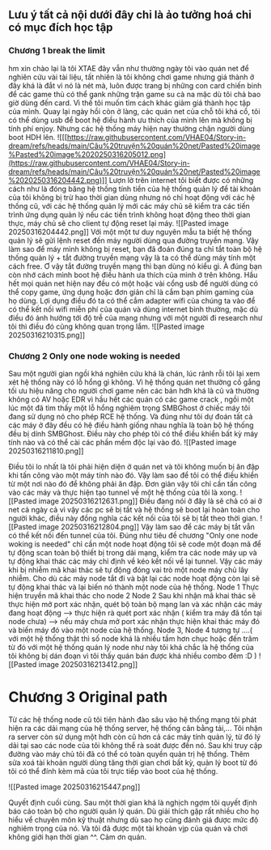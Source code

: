 
## Lưu ý tất cả nội dưới đây chỉ là ảo tưởng hoá chỉ có mục đích học tập

### Chương 1 break the limit 

hm xin chào lại là tôi XTAE đây  vẫn như thường ngày tôi vào quán net để nghiên cứu vài tài liệu, tất nhiên là tôi không chơi game nhưng giá thành ở đây khá là đắt vì nó là nét mà, luôn được trang bị những con card chiến binh để các game thủ có thể gank những trận game su cà na mặc dù tôi chả bao giờ dùng đến card. Vì thế tôi muốn tìm cách khác giảm giá thành học tập của mình. Quay lại ngày hồi còn ở làng, các quán net của chỗ tôi khá cổ, tôi có thể dùng usb để boot hệ điều hành ưu thích của mình lên mà không bị tính phí enjoy. Nhưng các hệ thống máy hiện nay thường chặn người dùng boot HDH lên.
![[[https://raw.githubusercontent.com/VHAE04/Story-in-dream/refs/heads/main/Câu%20truyện%20quán%20net/Pasted%20image%Pasted%20image%2020250316205012.png](https://raw.githubusercontent.com/VHAE04/Story-in-dream/refs/heads/main/Câu%20truyện%20quán%20net/Pasted%20image%2020250316204442.png)]]
 Lượn lờ trên internet tôi biết được có những cách như là đóng băng hệ thống tính tiền của hệ thống quản lý để tài khoản của tôi không bị trừ hao thời gian dùng nhưng nó chỉ hoạt động với các hệ thống cũ, với các hệ thống quản lý mới các máy chủ sẽ kiểm tra các tiến trình ứng dụng quản lý nếu các tiến trình không hoạt động theo thời gian thực, máy chủ sẽ cho client tự động reset lại máy.
![[Pasted image 20250316204442.png]]
Với một một tư duy nguyên mẫu ta biết hệ thống quản lý sẽ gửi lệnh reset đến máy người dùng qua đường truyền mạng. Vậy làm sao để máy mình không bị reset, bạn đã đoán đúng ta chỉ tắt toàn bộ hệ thống quản lý + tắt đường truyền mạng vậy là ta có thể dùng máy tính một cách free.
Ơ vậy tắt đường truyền mạng thì bạn dùng nó kiểu gì. À đúng bạn còn nhớ cách mình boot hệ điều hành ưa thích của mình ở trên không. Hầu hết mọi quán net hiện nay đều có một hoặc vài cổng usb để người dùng có thể copy game, ứng dụng hoặc đơn giản chỉ là cắm bạn phím gaming của họ dùng. Lợi dụng điều đó ta có thể cắm adapter wifi của chúng ta vào để có thể kết nối wifi miễn phí của quán và dùng internet bình thường, mặc dù điều đó ảnh hưởng tới độ trễ của mạng nhưng với một người đi research như tôi thì điều đó cũng không quan trọng lắm.
![[Pasted image 20250316210315.png]]

### Chương 2 Only one node woking is needed

Sau một người gian ngồi khá nghiên cứu khá là chán, lúc rảnh rỗi tôi lại xem xét hệ thống này có lỗ hổng gì không. Vì hệ thống quán net thường cố gắng tối ưu hiệu năng cho người chơi game nên các bản hdh khá là cũ và thường không có AV hoặc EDR vì hầu hết các quán có các game crack , ngồi một lúc một đã tìm thấy một lỗ hổng nghiêm trọng SMBGhost ở chiếc máy tôi đang sử dụng nó cho phép RCE hệ thống. Và đúng như tôi dự đoán tất cả các máy ở đây đều có hệ điều hành giống nhau nghĩa là toàn bộ hệ thống đều bị dính SMBGhost. Điều này cho phép tôi có thể điều khiển bất kỳ máy tính nào và có thể cài các phần mềm độc lại vào đó.
![[Pasted image 20250316211810.png]]

Điều tôi lo nhất là tôi phải hiện diện ở quán net và tôi không muốn bị ăn đập khi tấn công vào một máy tính nào đó. Vậy làm sao để tôi có thể điều khiển từ một nơi nào đó để không phải ăn đập. Đơn giản vậy tôi chỉ cần tấn công vào các máy và thực hiện tạo tunnel về một hệ thống của tôi là xong.
![[Pasted image 20250316212631.png]]
Điều đang nói ở đây là sẽ chả có ai ở net cả ngày cả vì vậy các pc sẽ bị tắt và hệ thống sẽ boot lại hoàn toàn cho người khác, điều này đồng nghĩa các kết nối của tôi sẽ bị tắt theo thời gian.
![[Pasted image 20250316212804.png]]
Vậy làm sao để các máy bị tắt vẫn có thể kết nối đến tunnel của tôi. Đúng như tiêu đề chương "Only one node woking is needed" chỉ cần một node hoạt động tôi sẽ code một đoạn mã để tự động scan toàn bộ thiết bị trong dải mạng, kiểm tra các node máy up và tự động khai thác các máy chỉ định về kéo kết nối về lại tunnel. Vậy các máy khi bị nhiễm mã khai thác sẽ tự động đóng vai trò một node máy chủ lây nhiễm. Cho dù các máy node tắt đi và bật lại các node hoạt động còn lại sẽ tự động khai thác và lại biến nó thành một node của hệ thống.
Node 1 Thực hiện truyền mã khai thác cho node 2
Node 2 Sau khi nhận mã khai thác sẽ thực hiện mở port xác nhận, quét bộ toàn bộ mạng lan và xác nhận các máy đang hoạt động --> thực hiện rà quét port xác nhận ( kiểm tra máy đã tồn tại node chưa) --> nếu máy chưa mở port xác nhận thực hiện khai thác máy đó và biến máy đó vào một node của hệ thống.
Node 3, Node 4 tương tự
....( với một hệ thống thật thì số node khá là nhiều tầm hơn chục hoặc đến trăm từ đó với một hệ thống quán lý node như này tôi khá chắc là hệ thống của tôi không bị dán đoạn vì tôi thấy quán bán được khá nhiều combo đêm :D )
![[Pasted image 20250316213412.png]]

# Chương 3 Original path

Từ các hệ thống node cũ tôi tiên hành đào sâu vào hệ thống mạng tôi phát hiện ra các dải mạng của hệ thống server, hệ thống cân bằng tải,...
Tôi nhận ra server còn sử dụng một hdh còn cũ hơn cả các máy tính quản lý, từ đó lý dải tại sao các node của tôi không thể rà soát được đến nó.
Sau khi truy cập đường vào máy chủ tôi đã có thể có toàn quyền quản trị hệ thống. Thêm sửa xoá tài khoản người dùng tăng thời gian chơi bất kỳ, quản lý boot từ đó tôi có thể đính kèm mã của tôi trực tiếp vào boot của hệ thống.

![[Pasted image 20250316215447.png]]

Quyết định cuối cùng. 
Sau một thời gian khá là nghịch ngợm tôi quyết định báo cáo toàn bộ cho người quản lý quán. Dù giải thích gặp rất nhiều cho họ hiểu vể chuyên môn kỹ thuật nhưng dù sao họ cũng đánh giá được mức độ nghiêm trọng của nó. Và tôi đã được một tài khoản vjp của quán và chơi không giới hạn thời gian ^^. Cảm ơn quán.
